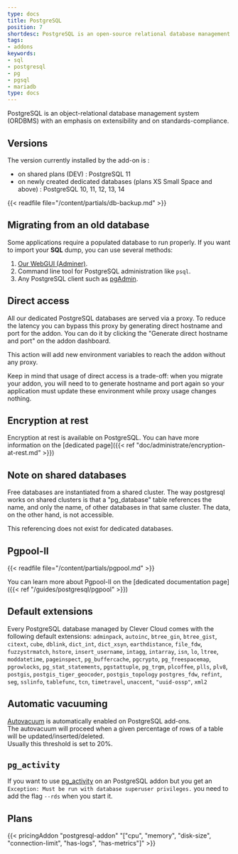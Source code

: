 ```yaml
---
type: docs
title: PostgreSQL
position: 7
shortdesc: PostgreSQL is an open-source relational database management system (RDBMS).
tags:
- addons
keywords:
- sql
- postgresql
- pg
- pgsql
- mariadb
type: docs
---
```


PostgreSQL is an object-relational database management system (ORDBMS) with an emphasis on extensibility
and on standards-compliance.

## Versions

The version currently installed by the add-on is :

- on shared plans (DEV) : PostgreSQL 11
- on newly created dedicated databases (plans XS Small Space and above) : PostgreSQL 10, 11, 12, 13, 14

{{< readfile file="/content/partials/db-backup.md" >}}

## Migrating from an old database

Some applications require a populated database to run properly.
If you want to import your **SQL** dump, you can use several methods:

1. [Our WebGUI (Adminer)](https://dbms-adminer.clever-cloud.com/).
2. Command line tool for PostgreSQL administration like `psql`.
3. Any PostgreSQL client such as [pgAdmin](https://www.pgadmin.org/).


## Direct access

All our dedicated PostgreSQL databases are served via a proxy. To reduce the latency you can bypass this proxy by generating direct hostname and port for the addon. You can do it by clicking the "Generate direct hostname and port" on the addon dashboard.

This action will add new environment variables to reach the addon without any proxy.

Keep in mind that usage of direct access is a trade-off: when you migrate your addon, you will need to to generate hostname and port again so your application must update these environment while proxy usage changes nothing.

## Encryption at rest

Encryption at rest is available on PostgreSQL. You can have more information on the [dedicated page]({{< ref "doc/administrate/encryption-at-rest.md" >}})

## Note on shared databases

Free databases are instantiated from a shared cluster. The way postgresql works on shared clusters is that a "pg_database" table references the name, and only the name, of other databases in that same cluster. The data, on the other hand, is not accessible.

This referencing does not exist for dedicated databases.

## Pgpool-II

{{< readfile file="/content/partials/pgpool.md" >}}

You can learn more about Pgpool-II on the [dedicated documentation page]({{< ref "/guides/postgresql/pgpool" >}})

## Default extensions

Every PostgreSQL database managed by Clever Cloud comes with the following default extensions:
`adminpack`,
`autoinc`,
`btree_gin`,
`btree_gist`,
`citext`,
`cube`,
`dblink`,
`dict_int`,
`dict_xsyn`,
`earthdistance`,
`file_fdw`,
`fuzzystrmatch`,
`hstore`,
`insert_username`,
`intagg`,
`intarray`,
`isn`,
`lo`,
`ltree`,
`moddatetime`,
`pageinspect`,
`pg_buffercache`,
`pgcrypto`,
`pg_freespacemap`,
`pgrowlocks`,
`pg_stat_statements`,
`pgstattuple`,
`pg_trgm`,
`plcoffee`,
`plls`,
`plv8`,
`postgis`,
`postgis_tiger_geocoder`,
`postgis_topology`
`postgres_fdw`,
`refint`,
`seg`,
`sslinfo`,
`tablefunc`,
`tcn`,
`timetravel`,
`unaccent`,
`"uuid-ossp"`,
`xml2`

## Automatic vacuuming

[Autovacuum](https://www.postgresql.org/docs/current/routine-vacuuming.html) is automatically enabled on PostgreSQL add-ons.  
The autovacuum will proceed when a given percentage of rows of a table will be updated/inserted/deleted.  
Usually this threshold is set to 20%.

## `pg_activity`

If you want to use [pg_activity](https://github.com/dalibo/pg_activity) on an PostgreSQL addon but you get an `Exception: Must be run with database superuser privileges.` you need to add the flag `--rds` when you start it.  

## Plans

{{< pricingAddon "postgresql-addon" "[\"cpu\", \"memory\", \"disk-size\", \"connection-limit\", \"has-logs\", \"has-metrics\"]" >}}
